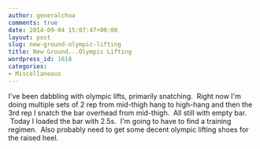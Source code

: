 ```yaml
---
author: generalchoa
comments: true
date: 2014-09-04 15:07:47+00:00
layout: post
slug: new-ground-olympic-lifting
title: New Ground...Olympic Lifting
wordpress_id: 1618
categories:
- Miscellaneous
---
```


I've been dabbling with olympic lifts, primarily snatching.  Right now I'm doing multiple sets of 2 rep from mid-thigh hang to high-hang and then the 3rd rep I snatch the bar overhead from mid-thigh.  All still with empty bar.  Today I loaded the bar with 2.5s.  I'm going to have to find a training regimen.  Also probably need to get some decent olympic lifting shoes for the raised heel.
